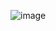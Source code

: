 

![image](https://github.com/Ben663/cash-regs/assets/87435130/d1f2daac-23ae-492c-b36d-edd035e0febd)
